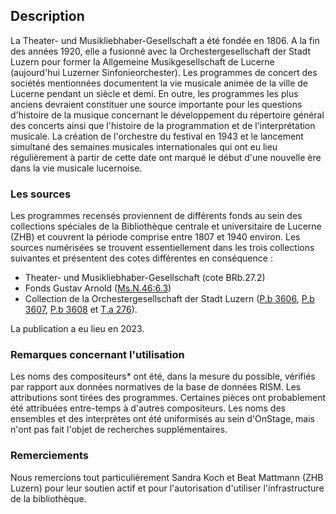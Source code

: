 ## Description

La Theater- und Musikliebhaber-Gesellschaft a été fondée en 1806. A la fin des années 1920, elle a fusionné avec la Orchestergesellschaft der Stadt Luzern pour former la Allgemeine Musikgesellschaft de Lucerne (aujourd'hui Luzerner Sinfonieorchester). Les programmes de concert des sociétés mentionnées documentent la vie musicale animée de la ville de Lucerne pendant un siècle et demi. En outre, les programmes les plus anciens devraient constituer une source importante pour les questions d'histoire de la musique concernant le développement du répertoire général des concerts ainsi que l'histoire de la programmation et de l'interprétation musicale. La création de l'orchestre du festival en 1943 et le lancement simultané des semaines musicales internationales qui ont eu lieu régulièrement à partir de cette date ont marqué le début d'une nouvelle ère dans la vie musicale lucernoise.

### Les sources

Les programmes recensés proviennent de différents fonds au sein des collections spéciales de la Bibliothèque centrale et universitaire de Lucerne (ZHB) et couvrent la période comprise entre 1807 et 1940 environ. Les sources numérisées se trouvent essentiellement dans les trois collections suivantes et présentent des cotes différentes en conséquence : 
- Theater- und Musikliebhaber-Gesellschaft (cote BRb.27.2)
- Fonds Gustav Arnold ([Ms.N.46:6.3](https://slsp-rzs.primo.exlibrisgroup.com/permalink/41SLSP_RZS/lim8q1/alma9914249263605505))
- Collection de la Orchestergesellschaft der Stadt Luzern ([P.b 3606](https://slsp-rzs.primo.exlibrisgroup.com/permalink/41SLSP_RZS/lim8q1/alma9914390695705505), [P.b 3607](https://slsp-rzs.primo.exlibrisgroup.com/permalink/41SLSP_RZS/lim8q1/alma9914390695605505), [P.b 3608](https://slsp-rzs.primo.exlibrisgroup.com/permalink/41SLSP_RZS/lim8q1/alma9914390695505505) et [T.a 276](https://slsp-rzs.primo.exlibrisgroup.com/permalink/41SLSP_RZS/lim8q1/alma9914390695905505)). 

La publication a eu lieu en 2023.

### Remarques concernant l'utilisation

Les noms des compositeurs* ont été, dans la mesure du possible, vérifiés par rapport aux données normatives de la base de données RISM. Les attributions sont tirées des programmes. Certaines pièces ont probablement été attribuées entre-temps à d'autres compositeurs. Les noms des ensembles et des interprètes ont été uniformisés au sein d'OnStage, mais n'ont pas fait l'objet de recherches supplémentaires. 

### Remerciements

Nous remercions tout particulièrement Sandra Koch et Beat Mattmann (ZHB Luzern) pour leur soutien actif et pour l'autorisation d'utiliser l'infrastructure de la bibliothèque.

